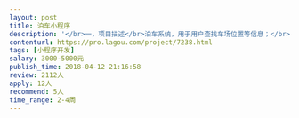 ```yaml
---                
layout: post       
title: 泊车小程序           
description: '</br>一，项目描述</br>泊车系统，用于用户查找车场位置等信息；</br></br>二，主要功能点</br>1，附近车位</br>2，车位导航（跳转地图App）</br>3，车位信息（信息我方提供）</br>4，搜索目的地车位，车场排序；</br></br>三，可参考产品</br>“街电”小程序；</br></br>四，人员要求</br>1，有独立小程序开发经验；</br>2，开发过地图API类应用优先；</br>3，江浙沪地区优先（需要见面，可报销交通费）</br>'     
contenturl: https://pro.lagou.com/project/7238.html      
tags: [小程序开发]            
salary: 3000-5000元          
publish_time: 2018-04-12 21:16:58         
review: 2112人                   
apply: 12人                   
recommend: 5人                   
time_range: 2-4周              
---                 
```

